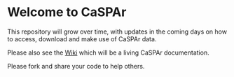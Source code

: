 # Welcome to CaSPAr

This repository will grow over time, with updates in the coming days on how to access, download
and make use of CaSPAr data. 

Please also see the [Wiki](https://github.com/kckornelsen/CaSPAr_Public/wiki) which will be a living CaSPAr documentation.

Please fork and share your code to help others.
